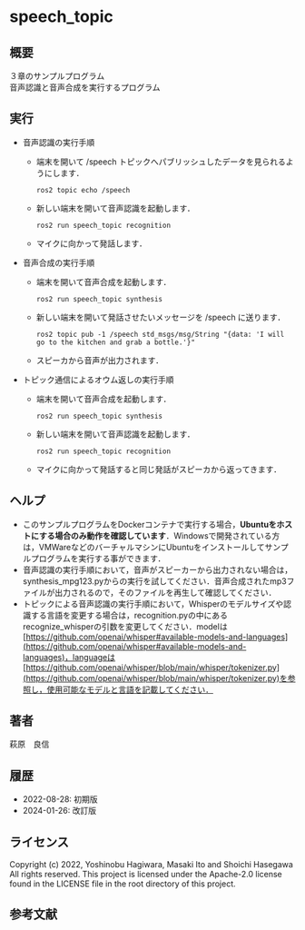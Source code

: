 # speech_topic
## 概要
３章のサンプルプログラム  
音声認識と音声合成を実行するプログラム


## 実行
- 音声認識の実行手順
  - 端末を開いて /speech トピックへパブリッシュしたデータを見られるようにします．
    ```
    ros2 topic echo /speech
    ```
  - 新しい端末を開いて音声認識を起動します．
    ```
    ros2 run speech_topic recognition
    ```
  - マイクに向かって発話します．
  
- 音声合成の実行手順
  - 端末を開いて音声合成を起動します．
    ```
    ros2 run speech_topic synthesis
    ```
  - 新しい端末を開いて発話させたいメッセージを /speech に送ります．
    ```
    ros2 topic pub -1 /speech std_msgs/msg/String "{data: 'I will go to the kitchen and grab a bottle.'}"
    ```
  - スピーカから音声が出力されます．

- トピック通信によるオウム返しの実行手順
  - 端末を開いて音声合成を起動します．
    ```
    ros2 run speech_topic synthesis
    ```
  - 新しい端末を開いて音声認識を起動します．
    ```
    ros2 run speech_topic recognition
    ```
  - マイクに向かって発話すると同じ発話がスピーカから返ってきます．
  

## ヘルプ
- このサンプルプログラムをDockerコンテナで実行する場合，**Ubuntuをホストにする場合のみ動作を確認しています**．Windowsで開発されている方は，VMWareなどのバーチャルマシンにUbuntuをインストールしてサンプルプログラムを実行する事ができます．
- 音声認識の実行手順において，音声がスピーカーから出力されない場合は，synthesis_mpg123.pyからの実行を試してください．音声合成されたmp3ファイルが出力されるので，そのファイルを再生して確認してください．
- トピックによる音声認識の実行手順において，Whisperのモデルサイズや認識する言語を変更する場合は，recognition.pyの中にあるrecognize_whisperの引数を変更してください．modelは[https://github.com/openai/whisper#available-models-and-languages](https://github.com/openai/whisper#available-models-and-languages)，languageは[https://github.com/openai/whisper/blob/main/whisper/tokenizer.py](https://github.com/openai/whisper/blob/main/whisper/tokenizer.py)を参照し，使用可能なモデルと言語を記載してください．


## 著者
萩原　良信

## 履歴
- 2022-08-28: 初期版
- 2024-01-26: 改訂版

## ライセンス
Copyright (c) 2022, Yoshinobu Hagiwara, Masaki Ito and Shoichi Hasegawa
All rights reserved.
This project is licensed under the Apache-2.0 license found in the LICENSE file in the root directory of this project.

## 参考文献
